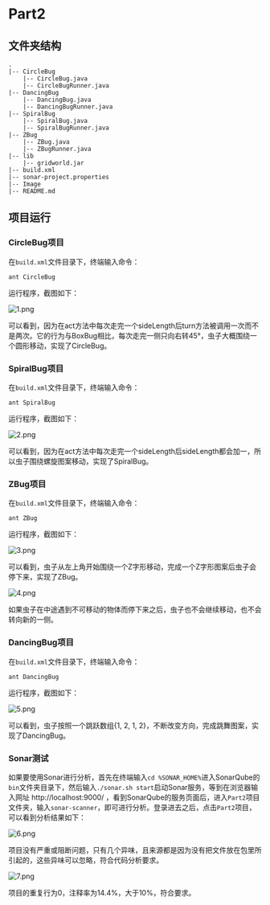 # Part2

## 文件夹结构

```
.
|-- CircleBug
    |-- CircleBug.java
    |-- CircleBugRunner.java
|-- DancingBug
    |-- DancingBug.java
    |-- DancingBugRunner.java
|-- SpiralBug
    |-- SpiralBug.java
    |-- SpiralBugRunner.java
|-- ZBug
    |-- ZBug.java
    |-- ZBugRunner.java
|-- lib
    |-- gridworld.jar
|-- build.xml
|-- sonar-project.properties
|-- Image
|-- README.md
```

## 项目运行

### CircleBug项目

在`build.xml`文件目录下，终端输入命令：

    ant CircleBug

运行程序，截图如下：

![1.png](./Image/1.png)

可以看到，因为在act方法中每次走完一个sideLength后turn方法被调用一次而不是两次。它的行为与BoxBug相比，每次走完一侧只向右转45°，虫子大概围绕一个圆形移动，实现了CircleBug。

### SpiralBug项目

在`build.xml`文件目录下，终端输入命令：

    ant SpiralBug

运行程序，截图如下：

![2.png](./Image/2.png)

可以看到，因为在act方法中每次走完一个sideLength后sideLength都会加一，所以虫子围绕螺旋图案移动，实现了SpiralBug。

### ZBug项目

在`build.xml`文件目录下，终端输入命令：

    ant ZBug

运行程序，截图如下：

![3.png](./Image/3.png)

可以看到，虫子从左上角开始围绕一个Z字形移动，完成一个Z字形图案后虫子会停下来，实现了ZBug。

![4.png](./Image/4.png)

如果虫子在中途遇到不可移动的物体而停下来之后，虫子也不会继续移动，也不会转向新的一侧。

### DancingBug项目

在`build.xml`文件目录下，终端输入命令：

    ant DancingBug

运行程序，截图如下：

![5.png](./Image/5.png)

可以看到，虫子按照一个跳跃数组{1, 2, 1, 2}，不断改变方向，完成跳舞图案，实现了DancingBug。

### Sonar测试

如果要使用Sonar进行分析，首先在终端输入`cd %SONAR_HOME%`进入SonarQube的`bin`文件夹目录下，然后输入`./sonar.sh start`启动Sonar服务，等到在浏览器输入网址 http://localhost:9000/ ，看到SonarQube的服务页面后，进入`Part2`项目文件夹，输入`sonar-scanner`，即可进行分析。登录进去之后，点击`Part2`项目，可以看到分析结果如下：

![6.png](./Image/6.png)

项目没有严重或阻断问题，只有几个异味，且来源都是因为没有把文件放在包里所引起的，这些异味可以忽略，符合代码分析要求。

![7.png](./Image/7.png)

项目的重复行为0，注释率为14.4%，大于10%，符合要求。
